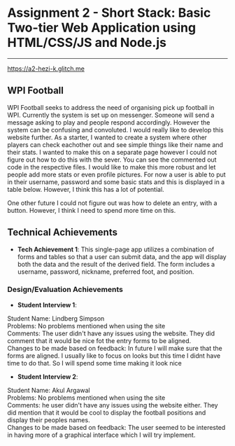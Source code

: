 # Assignment 2 - Short Stack: Basic Two-tier Web Application using HTML/CSS/JS and Node.js
---

https://a2-hezi-k.glitch.me  

## WPI Football

WPI Football seeks to address the need of organising pick up football in WPI. Currently the system is set up on messenger. Someone will send a message asking to play and people respond accordingly. However the system can be confusing and convoluted. I would really like to develop this website further. As a starter, I wanted to create a system where other players can check eachother out and see simple things like their name and their stats. I wanted to make this on a separate page however I could not figure out how to do this with the sever. You can see the commented out code in the respective files. I would like to make this more robust and let people add more stats or even profile pictures. For now a user is able to put in their username, password and some basic stats and this is displayed in a table below. However, I think this has a lot of potential.

One other future I could not figure out was how to delete an entry, with a button. However, I think I need to spend more time on this.

## Technical Achievements

- **Tech Achievement 1**: This single-page app utilizes a combination of forms and tables so that a user can submit data, and the app will display both the data and the result of the derived field. The form includes a username, password, nickname, preferred foot, and position.

### Design/Evaluation Achievements

- **Student Interview 1**:

Student Name: Lindberg Simpson  
Problems:  No problems mentioned when using the site  
Comments: The user didn't have any issues using the website. They did comment that it would be nice fot the entry forms to be aligned.  
Changes to be made based on feedback: In future I will make sure that the forms are aligned. I usually like to focus on looks but this time I didnt have time to do that. So I will spend some time making it look nice

- **Student Interview 2**:

Student Name: Akul Argawal  
Problems: No problems mentioned when using the site  
Comments:  he user didn't have any issues using the website either. They did mention that it would be cool to display the football positions and display their peoples names.  
Changes to be made based on feedback: The user seemed to be interested in having more of a graphical interface which I will try implement.
